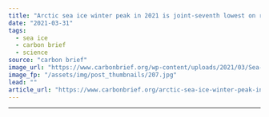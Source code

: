 ```yaml
---
title: "Arctic sea ice winter peak in 2021 is joint-seventh lowest on record"
date: "2021-03-31"
tags: 
  - sea ice
  - carbon brief
  - science
source: "carbon brief"
image_url: "https://www.carbonbrief.org/wp-content/uploads/2021/03/Sea-ice-in-Svalbard-107x71.jpg"
image_fp: "/assets/img/post_thumbnails/207.jpg"
lead: ""
article_url: "https://www.carbonbrief.org/arctic-sea-ice-winter-peak-in-2021-is-joint-seventh-lowest-on-record"
---
```


---
